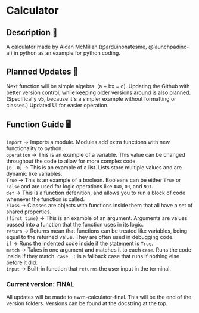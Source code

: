# Calculator

## Description 📓

A calculator made by Aidan McMillan (@arduinohatesme, @launchpadinc-ai) in python as an example for python coding.

## Planned Updates 🧠

Next function will be simple algebra. (a + bx = c).
Updating the Github with better version control, while keeping older versions around is also planned. (Specifically v5, because it`s a simpler example without formatting or classes.)
Updated UI for easier operation.

## Function Guide 🖥️

`import`       -> Imports a module. Modules add extra functions with new functionality to python. \
`operation`    -> This is an example of a variable. This value can be changed throughout the code to allow for more complex code. \
`[0, 0]`       -> This is an example of a list. Lists store multiple values and are dynamic like variables. \
`True`         -> This is an example of a boolean. Booleans can be either `True` or `False` and are used for logic operations like `AND`, `OR`, and `NOT`. \
`def`          -> This is a function defenition, and allows you to run a block of code whenever the function is called. \
`class`        -> Classes are objects with functions inside them that all have a set of shared properties. \
`(first_time)` -> This is an example of an argument. Arguments are values passed into a function that the function uses in its logic. \
`return`       -> Returns mean that functions can be treated like variables, being equal to the returned value. They are often used in debugging code. \
`if`           -> Runs the indented code inside if the statement is `True`. \
`match`        -> Takes in one argument and matches it to each `case`. Runs the code inside if they match. `case _:` is a fallback case that runs if nothing else before it did. \
`input`        -> Built-in function that `returns` the user input in the terminal.

### Current version: FINAL

All updates will be made to awm-calculator-final. This will be the end of the version folders. Versions can be found at the docstring at the top.
